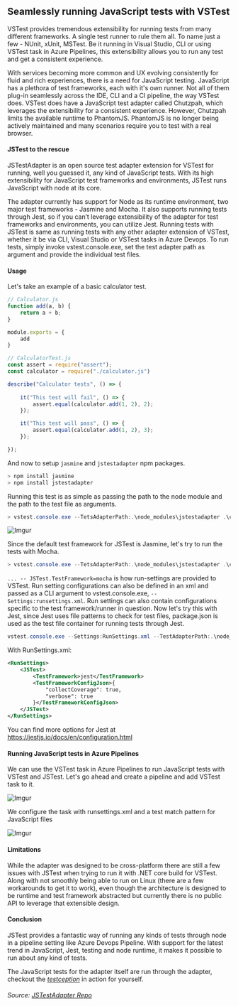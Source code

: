 ## Seamlessly running JavaScript tests with VSTest
VSTest provides tremendous extensibility for running tests from many different frameworks. A single test runner to rule them all. To name just a few - NUnit, xUnit, MSTest. Be it running in Visual Studio, CLI or using VSTest task in Azure Pipelines, this extensibility allows you to run any test and get a consistent experience. 

With services becoming more common and UX evolving consistently for fluid and rich experiences, there is a need for JavaScript testing. JavaScript has a plethora of test frameworks, each with it's own runner. Not all of them plug-in seamlessly across the IDE, CLI and a CI pipeline, the way VSTest does. 
VSTest does have a JavaScript test adapter called Chutzpah, which leverages the extensibility for a consistent experience. However,  Chutzpah limits the available runtime to PhantomJS. PhantomJS is no longer being actively maintained and many scenarios require you to test with a real browser.

#### JSTest to the rescue  
JSTestAdapter is an open source test adapter extension for VSTest for running, well you guessed it, any kind of JavaScript tests. With its high extensibility for JavaScript test frameworks and environments, JSTest runs JavaScript with node at its core.

The adapter currently has support for Node as its runtime environment, two major test frameworks - Jasmine and Mocha. It also supports running tests through Jest, so if you can’t leverage extensibility of the adapter for test frameworks and environments, you can utilize Jest. Running tests with JSTest is same as running tests with any other adapter extension of VSTest, whether it be via CLI, Visual Studio or VSTest tasks in Azure Devops. To run tests, simply invoke vstest.console.exe, set the test adapter path as argument and provide the individual test files.

#### Usage

Let's take an example of a basic calculator test.

```javascript
// Calculator.js
function add(a, b) {
    return a + b;
}

module.exports = {
    add
}
```

```javascript
// CalculatorTest.js
const assert = require("assert");
const calculator = require("./calculator.js")

describe("Calculator tests", () => {
    
    it("This test will fail", () => {
        assert.equal(calculator.add(1, 2), 2);
    });

    it("This test will pass", () => {
        assert.equal(calculator.add(1, 2), 3);
    });

});
```

And now to setup `jasmine` and `jstestadapter` npm packages.

```powershell
> npm install jasmine
> npm install jstestadapter
```

Running this test is as simple as passing the path to the node module and the path to the test file as arguments.

```powershell
> vstest.console.exe --TetsAdapterPath:.\node_modules\jstestadapter .\calculatortest.js
```

![Imgur](https://i.imgur.com/bwrEbDJ.png)

Since the default test framework for JSTest is Jasmine, let's try to run the tests with Mocha. 

```powershell
> vstest.console.exe --TetsAdapterPath:.\node_modules\jstestadapter .\calculatortest.js -- JSTest.TestFramework=mocha
```

`... -- JSTest.TestFramework=mocha` is how run-settings are provided to VSTest. Run setting configurations can also be defined in an xml and passed as a CLI argument to vstest.console.exe, `--Settings:runsettings.xml`. Run settings can also contain configurations specific to the test framework/runner in question. Now let's try this with Jest, since Jest uses file patterns to check for test files, package.json is used as the test file container for running tests through Jest.

```powershell
vstest.console.exe --Settings:RunSettings.xml --TestAdapterPath:.\node_modules\jstestadapter .\package.json
```

With RunSettings.xml:
```xml
<RunSettings>
    <JSTest>
        <TestFramework>jest</TestFramework>
        <TestFrameworkConfigJson>{
            "collectCoverage": true,
            "verbose": true
        }</TestFrameworkConfigJson>
    </JSTest>
</RunSettings>
```

You can find more options for Jest at https://jestjs.io/docs/en/configuration.html

#### Running JavaScript tests in Azure Pipelines

We can use the VSTest task in Azure Pipelines to run JavaScript tests with VSTest and JSTest. Let's go ahead and create a pipeline and add VSTest task to it.

![Imgur](https://i.imgur.com/wVinSKh.png)

We configure the task with runsettings.xml and a test match pattern for JavaScript files

![Imgur](https://i.imgur.com/gsDeQcX.png)

#### Limitations

While the adapter was designed to be cross-platform there are still a few issues with JSTest when trying to run it with .NET core build for VSTest. Along with not smoothly being able to run on Linux (there are a few workarounds to get it to work), even though the architecture is designed to be runtime and test framework abstracted but currently there is no public API to leverage that extensible design.

#### Conclusion

JSTest provides a fantastic way of running any kinds of tests through node in a pipeline setting like Azure Devops Pipeline. With support for the latest trend in JavaScript, Jest, testing and node runtime, it makes it possible to run about any kind of tests.

The JavaScript tests for the adapter itself are run through the adapter, checkout the [_testception_](https://dev.azure.com/karanjitsingh/JSTestAdapter/_build/results?buildId=108&view=results) in action for yourself.

###### Source: [JSTestAdapter Repo](https://github.com/karanjitsingh/JSTestAdapter/)
